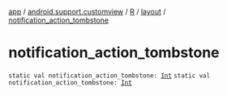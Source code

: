 [app](../../../index.md) / [android.support.customview](../../index.md) / [R](../index.md) / [layout](index.md) / [notification_action_tombstone](./notification_action_tombstone.md)

# notification_action_tombstone

`static val notification_action_tombstone: `[`Int`](https://kotlinlang.org/api/latest/jvm/stdlib/kotlin/-int/index.html)
`static val notification_action_tombstone: `[`Int`](https://kotlinlang.org/api/latest/jvm/stdlib/kotlin/-int/index.html)